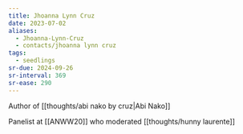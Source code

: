```yaml
---
title: Jhoanna Lynn Cruz
date: 2023-07-02
aliases:
  - Jhoanna-Lynn-Cruz
  - contacts/jhoanna lynn cruz
tags:
  - seedlings
sr-due: 2024-09-26
sr-interval: 369
sr-ease: 290
---
```

Author of [[thoughts/abi nako by cruz|Abi Nako]]

Panelist at [[ANWW20]] who moderated [[thoughts/hunny laurente]]